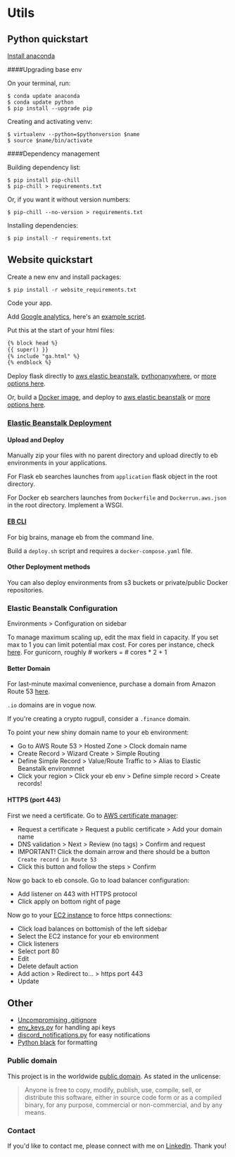 # Utils

## Python quickstart 

[Install anaconda](https://www.anaconda.com/products/individual)

####Upgrading base env

On your terminal, run:

```shell
$ conda update anaconda
$ conda update python
$ pip install --upgrade pip
```

Creating and activating venv:

```shell
$ virtualenv --python=$pythonversion $name
$ source $name/bin/activate
```

####Dependency management

Building dependency list:

```shell
$ pip install pip-chill
$ pip-chill > requirements.txt
```
Or, if you want it without version numbers:

```shell
$ pip-chill --no-version > requirements.txt
```

Installing dependencies: 

```shell
$ pip install -r requirements.txt
```

## Website quickstart

Create a new env and install packages:

```shell
$ pip install -r website_requirements.txt
```

Code your app.

Add [Google analytics](https://analytics.google.com/), here's an [example script](ga.html).

Put this at the start of your html files:

```html
{% block head %}
{{ super() }}
{% include "ga.html" %}
{% endblock %}
```
Deploy flask directly to [aws elastic beanstalk](https://aws.amazon.com/elasticbeanstalk/), [pythonanywhere](https://www.pythonanywhere.com/), or [more options here](https://flask.palletsprojects.com/en/2.0.x/deploying/index.html). 

Or, build a [Docker image](Dockerfile), and deploy to [aws elastic beanstalk](https://aws.amazon.com/elasticbeanstalk/) or [more options here](https://geekflare.com/docker-hosting-platforms/).

### [Elastic Beanstalk Deployment](https://console.aws.amazon.com/elasticbeanstalk)

#### Upload and Deploy

Manually zip your files with no parent directory and upload directly to eb environments in your applications.

For Flask eb searches launches from `application` flask object in the root directory.

For Docker eb searchers launches from `Dockerfile` and `Dockerrun.aws.json` in the root directory. Implement a WSGI.

#### [EB CLI](https://github.com/aws/aws-elastic-beanstalk-cli-setup)

For big brains, manage eb from the command line. 

Build a `deploy.sh` script and requires a `docker-compose.yaml` file.  

#### Other Deployment methods

You can also deploy environments from s3 buckets or private/public Docker repositories. 

### Elastic Beanstalk Configuration  

Environments > Configuration on sidebar 

To manage maximum scaling up, edit the max field in capacity. If you set max to 1 you can limit potential max cost. 
For cores per instance, check [here](https://aws.amazon.com/ec2/physicalcores/). For gunicorn, roughly # workers = # cores * 2 + 1

#### Better Domain

For last-minute maximal convenience, purchase a domain from Amazon Route 53 [here](https://console.aws.amazon.com/route53/v2).

`.io` domains are in vogue now. 

If you're creating a crypto rugpull, consider a `.finance` domain. 

To point your new shiny domain name to your eb environment: 

- Go to AWS Route 53 > Hosted Zone > Clock domain name
- Create Record > Wizard Create > Simple Routing 
- Define Simple Record > Value/Route Traffic to > Alias to Elastic Beanstalk environmnet
- Click your region > Click your eb env > Define simple record > Create records!

#### HTTPS (port 443) 

First we need a certificate. Go to [AWS certificate manager](https://console.aws.amazon.com/acm):

- Request a certificate > Request a public certificate > Add your domain name
- DNS validation > Next > Review (no tags) > Confirm and request
- IMPORTANT! Click the domain arrow and there should be a button `Create record in Route 53`
- Click this button and follow the steps > Confirm

Now go back to eb console. Go to load balancer configuration:

- Add listener on 443 with HTTPS protocol 
- Click apply on bottom right of page

Now go to your [EC2 instance](https://console.aws.amazon.com/ec2/v2) to force https connections:

- Click load balances on bottomish of the left sidebar
- Select the EC2 instance for your eb environment
- Click listeners
- Select port 80
- Edit
- Delete default action 
- Add action > Redirect to... > https port 443
- Update

## Other
 
 - [Uncompromising .gitignore](.gitignore)
 - [env_keys.py](env_keys.py) for handling api keys
 - [discord_notifications.py](discord_notifications.py) for easy notifications 
 - [Python black](https://github.com/psf/black) for formatting

### Public domain

This project is in the worldwide [public domain](LICENSE.md). As stated in the unlicense:

> Anyone is free to copy, modify, publish, use, compile, sell, or
distribute this software, either in source code form or as a compiled
binary, for any purpose, commercial or non-commercial, and by any
means.


### Contact 

If you'd like to contact me, please connect with me on [LinkedIn](https://www.linkedin.com/in/daniel-blessing-122806137/). Thank you!